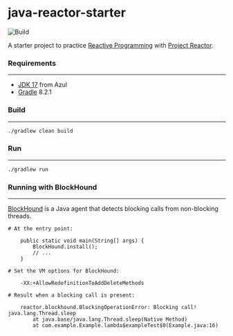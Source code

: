 # java-reactor-starter

![Build](https://github.com/rbento/java-reactor-starter/actions/workflows/gradle.yml/badge.svg)

A starter project to practice [Reactive Programming](https://en.wikipedia.org/wiki/Reactive_programming) with [Project Reactor](https://projectreactor.io).

### Requirements
---

- [JDK 17](https://www.azul.com/downloads/?package=jdk#zulu) from Azul
- [Gradle](https://gradle.org/releases/) 8.2.1

### Build
---

```bash
./gradlew clean build
```

### Run
---

```bash
./gradlew run
```

### Running with BlockHound
---

[BlockHound](https://github.com/reactor/BlockHound) is a Java agent that detects blocking calls from non-blocking threads.

```
# At the entry point:

    public static void main(String[] args) {
        BlockHound.install();
        // ...
    }

# Set the VM options for BlockHound:

    -XX:+AllowRedefinitionToAddDeleteMethods

# Result when a blocking call is present:

    reactor.blockhound.BlockingOperationError: Blocking call! java.lang.Thread.sleep
	    at java.base/java.lang.Thread.sleep(Native Method)
	    at com.example.Example.lambda$exampleTest$0(Example.java:16)
```
